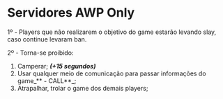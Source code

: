 # Servidores AWP Only

1º - Players que não realizarem o objetivo do game estarão levando slay, caso continue levaram ban.

2º - Torna-se proibido:

1. Camperar; _**(+15 segundos)**_
2. Usar qualquer meio de comunicação para passar informações do game_** - CALL**_;
3. Atrapalhar, trolar o game dos demais players;

